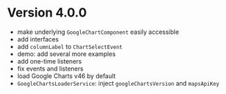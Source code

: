 <a name="v4.0.0"></a>

# Version 4.0.0

* make underlying `GoogleChartComponent` easily accessible
* add interfaces
* add `columnLabel` to `ChartSelectEvent`
* demo: add several more examples
* add one-time listeners
* fix events and listeners
* load Google Charts v46 by default
* `GoogleChartsLoaderService`: inject `googleChartsVersion` and `mapsApiKey`
